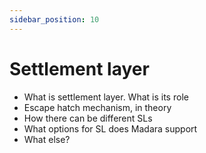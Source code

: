```yaml
---
sidebar_position: 10
---
```


# Settlement layer
- What is settlement layer. What is its role
- Escape hatch mechanism, in theory
- How there can be different SLs
- What options for SL does Madara support
- What else?
